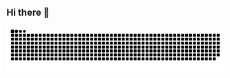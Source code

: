 ## Hi there 👋

<!--
**Enderman-Teleporting/Enderman-Teleporting** is a ✨ _special_ ✨ repository because its `README.md` (this file) appears on your GitHub profile.

Here are some ideas to get you started:

- 🔭 I’m currently working on ...
- 🌱 I’m currently learning ...
- 👯 I’m looking to collaborate on ...
- 🤔 I’m looking for help with ...
- 💬 Ask me about ...
- 📫 How to reach me: ...
- 😄 Pronouns: ...
- ⚡ Fun fact: ...
-->

<picture>
  <source media="(prefers-color-scheme: dark)" srcset="https://raw.githubusercontent.com/Enderman-Teleporting/Enderman-Teleporting/output/github-contribution-grid-snake-dark.svg">
  <source media="(prefers-color-scheme: light)" srcset="https://raw.githubusercontent.com/Enderman-Teleporting/Enderman-Teleporting/output/github-contribution-grid-snake.svg">
  <img alt="github contribution grid snake animation" src="https://raw.githubusercontent.com/Enderman-Teleporting/Enderman-Teleporting/output/github-contribution-grid-snake.svg">
</picture>
